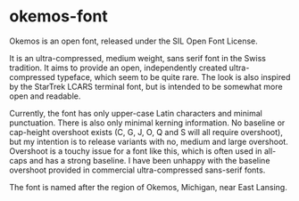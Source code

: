 okemos-font
===========

Okemos is an open font, released under the SIL Open Font License.

It is an ultra-compressed, medium weight, sans serif font in the Swiss 
tradition.  It aims to provide an open, independently created ultra-compressed
typeface, which seem to be quite rare.  The look is also inspired by the 
StarTrek LCARS terminal font, but is intended to be somewhat more open and
readable.

Currently, the font has only upper-case Latin characters and minimal
punctuation.  There is also only minimal kerning information.  No
baseline or cap-height overshoot exists (C, G, J, O, Q and S will all require
overshoot), but my intention is to release variants with no, medium and
large overshoot.  Overshoot is a touchy issue for a font like this, which is
often used in all-caps and has a strong baseline.  I have been unhappy with the
baseline overshoot provided in commercial ultra-compressed sans-serif fonts.

The font is named after the region of Okemos, Michigan, near East Lansing.
